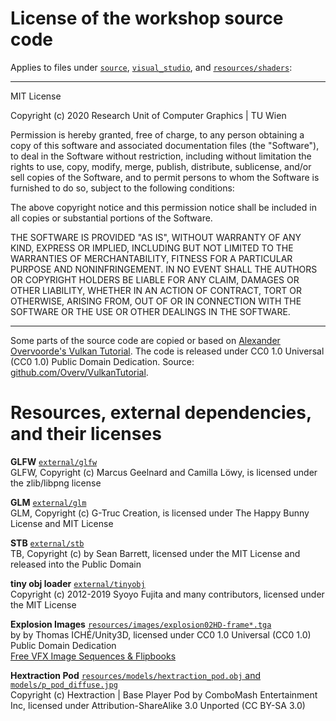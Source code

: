 # License of the workshop source code
Applies to files under [`source`](source), [`visual_studio`](visual_studio), and [`resources/shaders`](resources/shaders):

---

MIT License

Copyright (c) 2020 Research Unit of Computer Graphics | TU Wien

Permission is hereby granted, free of charge, to any person obtaining a copy
of this software and associated documentation files (the "Software"), to deal
in the Software without restriction, including without limitation the rights
to use, copy, modify, merge, publish, distribute, sublicense, and/or sell
copies of the Software, and to permit persons to whom the Software is
furnished to do so, subject to the following conditions:

The above copyright notice and this permission notice shall be included in all
copies or substantial portions of the Software.

THE SOFTWARE IS PROVIDED "AS IS", WITHOUT WARRANTY OF ANY KIND, EXPRESS OR
IMPLIED, INCLUDING BUT NOT LIMITED TO THE WARRANTIES OF MERCHANTABILITY,
FITNESS FOR A PARTICULAR PURPOSE AND NONINFRINGEMENT. IN NO EVENT SHALL THE
AUTHORS OR COPYRIGHT HOLDERS BE LIABLE FOR ANY CLAIM, DAMAGES OR OTHER
LIABILITY, WHETHER IN AN ACTION OF CONTRACT, TORT OR OTHERWISE, ARISING FROM,
OUT OF OR IN CONNECTION WITH THE SOFTWARE OR THE USE OR OTHER DEALINGS IN THE
SOFTWARE.

---

Some parts of the source code are copied or based on [Alexander Overvoorde's Vulkan Tutorial](https://vulkan-tutorial.com). The code is released under CC0 1.0 Universal (CC0 1.0) Public Domain Dedication. Source: [github.com/Overv/VulkanTutorial](https://github.com/Overv/VulkanTutorial).

# Resources, external dependencies, and their licenses

**GLFW** [`external/glfw`](external/glfw)    
GLFW, Copyright (c) Marcus Geelnard and Camilla Löwy, is licensed under the zlib/libpng license    

**GLM** [`external/glm`](external/glm)    
GLM, Copyright (c) G-Truc Creation, is licensed under The Happy Bunny License and MIT License

**STB** [`external/stb`](external/stb)     
TB, Copyright (c) by Sean Barrett, licensed under the MIT License and released into the Public Domain

**tiny obj loader** [`external/tinyobj`](external/tinyobj)      
Copyright (c) 2012-2019 Syoyo Fujita and many contributors, licensed under the MIT License

**Explosion Images** [`resources/images/explosion02HD-frame*.tga`](resources/images)      
by by Thomas ICHÉ/Unity3D, licensed under CC0 1.0 Universal (CC0 1.0) Public Domain Dedication        
[Free VFX Image Sequences & Flipbooks](https://blogs.unity3d.com/pt/2016/11/28/free-vfx-image-sequences-flipbooks)

**Hextraction Pod** [`resources/models/hextraction_pod.obj` and `models/p_pod_diffuse.jpg`](resources/models)       
Copyright (c) Hextraction | Base Player Pod by ComboMash Entertainment Inc, licensed under Attribution-ShareAlike 3.0 Unported (CC BY-SA 3.0)

